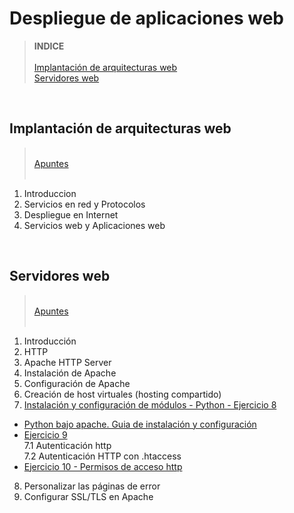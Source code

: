 # Despliegue de aplicaciones web

> **INDICE**<br><br>
[Implantación de arquitecturas web](#id1)<br>
[Servidores web](#id2)<br>

<div id='id1' /><br>

## Implantación de arquitecturas web

><br>[Apuntes](https://github.com/alvbencor/DESPLIEGUE/blob/main/ArquitecturasWeb/ArquitecturasWeb.pdf)<br><br>

1. Introduccion
2. Servicios en red y Protocolos
3. Despliegue en Internet
4. Servicios web y Aplicaciones web



<div id='id2' /><br>

## Servidores web
><br>[Apuntes](https://github.com/alvbencor/DESPLIEGUE/blob/main/ServidoresWeb/ServidoresWeb.pdf)<br><br>
1. Introducción
2. HTTP
3. Apache HTTP Server
4. Instalación de Apache
5. Configuración de Apache
6. Creación de host virtuales (hosting compartido)
7. [Instalación y configuración de módulos - Python - Ejercicio 8](https://github.com/alvbencor/DESPLIEGUE/blob/main/ServidoresWeb/ejercicio8.md)<br>
  - [Python bajo apache. Guia de instalación y configuración](https://github.com/alvbencor/DESPLIEGUE/blob/main/ServidoresWeb/PythonBajoApache.md)<br>
  - [Ejercicio 9](https://github.com/alvbencor/DESPLIEGUE/blob/main/ServidoresWeb/ejercicio9.md)<br>
  7.1 Autenticación http<br>
  7.2 Autenticación HTTP con .htaccess
  - [Ejercicio 10 - Permisos de acceso http](https://github.com/alvbencor/DESPLIEGUE/blob/main/ServidoresWeb/ejercicio10.md)<br>
  
  
  
8. Personalizar las páginas de error
9. Configurar SSL/TLS en Apache
